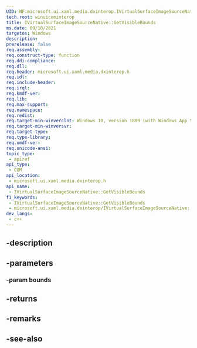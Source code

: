 ```yaml
---
UID: NF:microsoft.ui.xaml.media.dxinterop.IVirtualSurfaceImageSourceNative.GetVisibleBounds
tech.root: winuicominterop
title: IVirtualSurfaceImageSourceNative::GetVisibleBounds
ms.date: 09/10/2021
targetos: Windows
description: 
prerelease: false
req.assembly: 
req.construct-type: function
req.ddi-compliance: 
req.dll: 
req.header: microsoft.ui.xaml.media.dxinterop.h
req.idl: 
req.include-header: 
req.irql: 
req.kmdf-ver: 
req.lib: 
req.max-support: 
req.namespace: 
req.redist: 
req.target-min-winverclnt: Windows 10, version 1809 (with Windows App SDK 0.5 or later)
req.target-min-winversvr: 
req.target-type: 
req.type-library: 
req.umdf-ver: 
req.unicode-ansi: 
topic_type:
 - apiref
api_type:
 - COM
api_location:
 - microsoft.ui.xaml.media.dxinterop.h
api_name:
 - IVirtualSurfaceImageSourceNative::GetVisibleBounds
f1_keywords:
 - IVirtualSurfaceImageSourceNative::GetVisibleBounds
 - microsoft.ui.xaml.media.dxinterop/IVirtualSurfaceImageSourceNative::GetVisibleBounds
dev_langs:
 - c++
---
```


## -description

## -parameters

### -param bounds

## -returns

## -remarks

## -see-also

